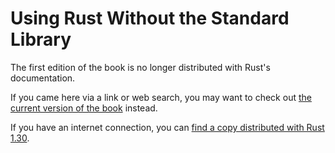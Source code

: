 # Using Rust Without the Standard Library

The first edition of the book is no longer distributed with Rust's documentation.

If you came here via a link or web search, you may want to check out [the current version of the book](../index.html) instead.

If you have an internet connection, you can [find a copy distributed with Rust 1.30](https://doc.rust-lang.org/1.30.0/book/first-edition/using-rust-without-the-standard-library.html).